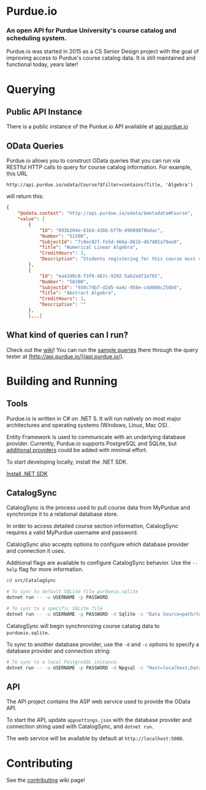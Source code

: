 # Purdue.io

### An open API for Purdue University's course catalog and scheduling system.

Purdue.io was started in 2015 as a CS Senior Design project with the goal of improving
access to Purdue's course catalog data. It is still maintained and functional today, 
years later!

# Querying

## Public API Instance

There is a public instance of the Purdue.io API available at [api.purdue.io](https://api.purdue.io)

## OData Queries

Purdue.io allows you to construct OData queries that you can run via RESTful HTTP calls to query
for course catalog information. For example, this URL

`http://api.purdue.io/odata/Course?$filter=contains(Title, 'Algebra')`

will return this:

```json
{
    "@odata.context": "http://api.purdue.io/odata/$metadata#Course",
    "value": [
        {
            "Id": "893b204e-616d-42bb-bf7b-49689878bdac",
            "Number": "51500",
            "SubjectId": "7c0ec82f-fe5d-466a-8816-db7d85a79ee8",
            "Title": "Numerical Linear Algebra",
            "CreditHours": 3,
            "Description": "Students registering for this course must contact the Engineering Professional Education office – http://proed.purdue.edu"
        },
        {
            "Id": "ea42d0c8-f3f0-467c-9202-5ab2ed72e765",
            "Number": "50300",
            "SubjectId": "939c74b7-d2d5-4a4c-958e-c4d008c256b6",
            "Title": "Abstract Algebra",
            "CreditHours": 3,
            "Description": ""
        },
        [...]
```

## What kind of queries can I run?

Check out the [wiki](https://github.com/Purdue-io/PurdueApi/wiki/)!
You can run the [sample queries](https://github.com/Purdue-io/PurdueApi/wiki/OData-Queries#example-queries)
there through the query tester at [http://api.purdue.io/](api.purdue.io/).

# Building and Running

## Tools

Purdue.io is written in C# on .NET 5. It will run natively on most major
architectures and operating systems (Windows, Linux, Mac OS).

Entity Framework is used to communicate with an underlying database provider. Currently,
Purdue.io supports PostgreSQL and SQLite, but
[additional providers](https://docs.microsoft.com/en-us/ef/core/providers/)
could be added with minimal effort.

To start developing locally, install the .NET SDK.

[Install .NET SDK](https://dotnet.microsoft.com/download)

## CatalogSync

CatalogSync is the process used to pull course data from MyPurdue and synchronize it to a
relational database store.

In order to access detailed course section information, CatalogSync requires a valid
MyPurdue username and password.

CatalogSync also accepts options to configure which database provider and connection it uses.

Additional flags are available to configure CatalogSync behavior. 
Use the `--help` flag for more information.

```sh
cd src/CatalogSync

# To sync to default SQLite file purdueio.sqlite
dotnet run -- -u USERNAME -p PASSWORD

# To sync to a specific SQLite file
dotnet run -- -u USERNAME -p PASSWORD -d Sqlite -c "Data Source=path/to/file.sqlite"
```

CatalogSync will begin synchronizing course catalog data to `purdueio.sqlite`.

To sync to another database provider, use the `-d` and `-c` options to specify a database provider
and connection string:

```sh
# To sync to a local PostgreSQL instance:
dotnet run -- -u USERNAME -p PASSWORD -d Npgsql -c "Host=localhost;Database=purdueio;Username=purdueio;Password=purdueio"
```

## API

The API project contains the ASP web service used to provide the OData API.

To start the API, update `appsettings.json` with the database provider and connection string
used with CatalogSync, and `dotnet run`.

The web service will be available by default at `http://localhost:5000`.

# Contributing

See the [contributing](https://github.com/Purdue-io/PurdueApi/wiki/Contributing) wiki page!
